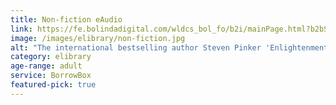 ```yaml
---
title: Non-fiction eAudio
link: https://fe.bolindadigital.com/wldcs_bol_fo/b2i/mainPage.html?b2bSite=4172
image: /images/elibrary/non-fiction.jpg
alt: "The international bestselling author Steven Pinker 'Enlightenment Now: the case for reason, science, humanism and progress' by Allen Lane."
category: elibrary
age-range: adult
service: BorrowBox
featured-pick: true
---
```

